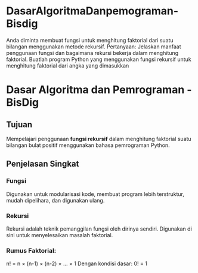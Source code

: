 # DasarAlgoritmaDanpemograman-Bisdig
Anda diminta membuat fungsi untuk menghitung faktorial dari suatu bilangan menggunakan metode rekursif. Pertanyaan: Jelaskan manfaat penggunaan fungsi dan bagaimana rekursi bekerja dalam menghitung faktorial. Buatlah program Python yang menggunakan fungsi rekursif untuk menghitung faktorial dari angka yang dimasukkan

# Dasar Algoritma dan Pemrograman - BisDig

## Tujuan
Mempelajari penggunaan **fungsi rekursif** dalam menghitung faktorial suatu bilangan bulat positif menggunakan bahasa pemrograman Python.

## Penjelasan Singkat

### Fungsi
Digunakan untuk modularisasi kode, membuat program lebih terstruktur, mudah dipelihara, dan digunakan ulang.

### Rekursi
Rekursi adalah teknik pemanggilan fungsi oleh dirinya sendiri. Digunakan di sini untuk menyelesaikan masalah faktorial.

### Rumus Faktorial:
n! = n × (n-1) × (n-2) × ... × 1
Dengan kondisi dasar:
0! = 1
